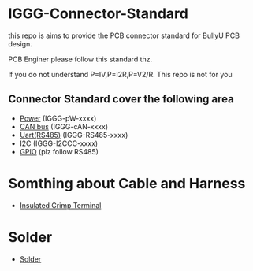 # IGGG-Connector-Standard
this repo is aims to provide the PCB connector standard for BullyU PCB design.

PCB Enginer please follow this standard thz.

If you do not understand P=IV,P=I2R,P=V2/R. This repo is not for you

## Connector Standard cover the following area
* [Power](https://github.com/PolyU-Robocon/IGGG-Connector-Standard/tree/main/Power) (IGGG-pW-xxxx)
* [CAN bus](https://github.com/PolyU-Robocon/IGGG-Connector-Standard/tree/main/CAN%20Bus) (IGGG-cAN-xxxx)
* [Uart(RS485)](https://github.com/PolyU-Robocon/IGGG-Connector-Standard/tree/main/RS485) (IGGG-RS485-xxxx)
* I2C (IGGG-I2CCC-xxxx)
* [GPIO](https://github.com/PolyU-Robocon/IGGG-Connector-Standard/tree/main/RS485) (plz follow RS485)

# Somthing about Cable and Harness
* [Insulated Crimp Terminal](https://github.com/PolyU-Robocon/IGGG-Connector-Standard/tree/main/Insulated-Crimp-Terminal)
# Solder
* [Solder](https://github.com/PolyU-Robocon/IGGG-Connector-Standard/tree/main/solder)
